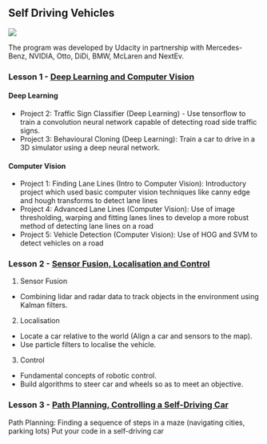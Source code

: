 ## Self Driving Vehicles

![](https://media.giphy.com/media/3uXRv2SsfCOD6/giphy.gif)

The program was developed by Udacity in partnership with Mercedes-Benz, NVIDIA, Otto, DiDi, BMW, McLaren and NextEv.

### Lesson 1 - [Deep Learning and Computer Vision](https://github.com/2series/Self-Driving-Vehicles/tree/master/Lesson%201%20-%20Deep%20Learning%20and%20Computer%20Vision)

#### Deep Learning

* Project 2: Traffic Sign Classifier (Deep Learning) - Use tensorflow to train a convolution neural network capable of detecting road side traffic signs.
* Project 3: Behavioural Cloning (Deep Learning): Train a car to drive in a 3D simulator using a deep neural network. 
    
#### Computer Vision

* Project 1: Finding Lane Lines (Intro to Computer Vision): Introductory project which used basic computer vision techniques like canny edge and hough transforms to detect lane lines
* Project 4: Advanced Lane Lines (Computer Vision): Use of image thresholding, warping and fitting lanes lines to develop a more robust method of detecting lane lines on a road
* Project 5: Vehicle Detection (Computer Vision): Use of HOG and SVM to detect vehicles on a road

### Lesson 2 - [Sensor Fusion, Localisation and Control](https://github.com/2series/Self-Driving-Vehicles/tree/master/Lesson%202%20-%20Sensor%20Fusion%2C%20Localisation%20and%20Control)

1. Sensor Fusion

- Combining lidar and radar data to track objects in the environment using Kalman filters.
2. Localisation

- Locate a car relative to the world (Align a car and sensors to the map).
- Use particle filters to localise the vehicle.
3. Control

- Fundamental concepts of robotic control.
- Build algorithms to steer car and wheels so as to meet an objective.

### Lesson 3 - [Path Planning, Controlling a Self-Driving Car](https://github.com/2series/Self-Driving-Vehicles/tree/master/Lesson%203%20-%20Path%20Planning%2C%20Controlling%20a%20Self-Driving%20Car)

Path Planning: Finding a sequence of steps in a maze (navigating cities, parking lots)
Put your code in a self-driving car

